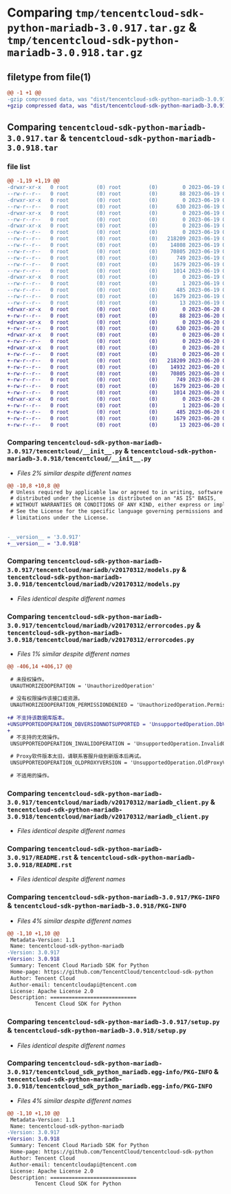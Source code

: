 # Comparing `tmp/tencentcloud-sdk-python-mariadb-3.0.917.tar.gz` & `tmp/tencentcloud-sdk-python-mariadb-3.0.918.tar.gz`

## filetype from file(1)

```diff
@@ -1 +1 @@
-gzip compressed data, was "dist/tencentcloud-sdk-python-mariadb-3.0.917.tar", last modified: Mon Jun 19 00:28:50 2023, max compression
+gzip compressed data, was "dist/tencentcloud-sdk-python-mariadb-3.0.918.tar", last modified: Tue Jun 20 02:43:54 2023, max compression
```

## Comparing `tencentcloud-sdk-python-mariadb-3.0.917.tar` & `tencentcloud-sdk-python-mariadb-3.0.918.tar`

### file list

```diff
@@ -1,19 +1,19 @@
-drwxr-xr-x   0 root         (0) root         (0)        0 2023-06-19 00:28:50.000000 tencentcloud-sdk-python-mariadb-3.0.917/
--rw-r--r--   0 root         (0) root         (0)       88 2023-06-19 00:28:50.000000 tencentcloud-sdk-python-mariadb-3.0.917/setup.cfg
-drwxr-xr-x   0 root         (0) root         (0)        0 2023-06-19 00:28:50.000000 tencentcloud-sdk-python-mariadb-3.0.917/tencentcloud/
--rw-r--r--   0 root         (0) root         (0)      630 2023-06-19 00:28:50.000000 tencentcloud-sdk-python-mariadb-3.0.917/tencentcloud/__init__.py
-drwxr-xr-x   0 root         (0) root         (0)        0 2023-06-19 00:28:50.000000 tencentcloud-sdk-python-mariadb-3.0.917/tencentcloud/mariadb/
--rw-r--r--   0 root         (0) root         (0)        0 2023-06-19 00:28:50.000000 tencentcloud-sdk-python-mariadb-3.0.917/tencentcloud/mariadb/__init__.py
-drwxr-xr-x   0 root         (0) root         (0)        0 2023-06-19 00:28:50.000000 tencentcloud-sdk-python-mariadb-3.0.917/tencentcloud/mariadb/v20170312/
--rw-r--r--   0 root         (0) root         (0)        0 2023-06-19 00:28:50.000000 tencentcloud-sdk-python-mariadb-3.0.917/tencentcloud/mariadb/v20170312/__init__.py
--rw-r--r--   0 root         (0) root         (0)   218209 2023-06-19 00:28:50.000000 tencentcloud-sdk-python-mariadb-3.0.917/tencentcloud/mariadb/v20170312/models.py
--rw-r--r--   0 root         (0) root         (0)    14808 2023-06-19 00:28:50.000000 tencentcloud-sdk-python-mariadb-3.0.917/tencentcloud/mariadb/v20170312/errorcodes.py
--rw-r--r--   0 root         (0) root         (0)    70805 2023-06-19 00:28:50.000000 tencentcloud-sdk-python-mariadb-3.0.917/tencentcloud/mariadb/v20170312/mariadb_client.py
--rw-r--r--   0 root         (0) root         (0)      749 2023-06-19 00:28:50.000000 tencentcloud-sdk-python-mariadb-3.0.917/README.rst
--rw-r--r--   0 root         (0) root         (0)     1679 2023-06-19 00:28:50.000000 tencentcloud-sdk-python-mariadb-3.0.917/PKG-INFO
--rw-r--r--   0 root         (0) root         (0)     1014 2023-06-19 00:28:50.000000 tencentcloud-sdk-python-mariadb-3.0.917/setup.py
-drwxr-xr-x   0 root         (0) root         (0)        0 2023-06-19 00:28:50.000000 tencentcloud-sdk-python-mariadb-3.0.917/tencentcloud_sdk_python_mariadb.egg-info/
--rw-r--r--   0 root         (0) root         (0)        1 2023-06-19 00:28:50.000000 tencentcloud-sdk-python-mariadb-3.0.917/tencentcloud_sdk_python_mariadb.egg-info/dependency_links.txt
--rw-r--r--   0 root         (0) root         (0)      485 2023-06-19 00:28:50.000000 tencentcloud-sdk-python-mariadb-3.0.917/tencentcloud_sdk_python_mariadb.egg-info/SOURCES.txt
--rw-r--r--   0 root         (0) root         (0)     1679 2023-06-19 00:28:50.000000 tencentcloud-sdk-python-mariadb-3.0.917/tencentcloud_sdk_python_mariadb.egg-info/PKG-INFO
--rw-r--r--   0 root         (0) root         (0)       13 2023-06-19 00:28:50.000000 tencentcloud-sdk-python-mariadb-3.0.917/tencentcloud_sdk_python_mariadb.egg-info/top_level.txt
+drwxr-xr-x   0 root         (0) root         (0)        0 2023-06-20 02:43:54.000000 tencentcloud-sdk-python-mariadb-3.0.918/
+-rw-r--r--   0 root         (0) root         (0)       88 2023-06-20 02:43:54.000000 tencentcloud-sdk-python-mariadb-3.0.918/setup.cfg
+drwxr-xr-x   0 root         (0) root         (0)        0 2023-06-20 02:43:54.000000 tencentcloud-sdk-python-mariadb-3.0.918/tencentcloud/
+-rw-r--r--   0 root         (0) root         (0)      630 2023-06-20 02:43:54.000000 tencentcloud-sdk-python-mariadb-3.0.918/tencentcloud/__init__.py
+drwxr-xr-x   0 root         (0) root         (0)        0 2023-06-20 02:43:54.000000 tencentcloud-sdk-python-mariadb-3.0.918/tencentcloud/mariadb/
+-rw-r--r--   0 root         (0) root         (0)        0 2023-06-20 02:43:54.000000 tencentcloud-sdk-python-mariadb-3.0.918/tencentcloud/mariadb/__init__.py
+drwxr-xr-x   0 root         (0) root         (0)        0 2023-06-20 02:43:54.000000 tencentcloud-sdk-python-mariadb-3.0.918/tencentcloud/mariadb/v20170312/
+-rw-r--r--   0 root         (0) root         (0)        0 2023-06-20 02:43:54.000000 tencentcloud-sdk-python-mariadb-3.0.918/tencentcloud/mariadb/v20170312/__init__.py
+-rw-r--r--   0 root         (0) root         (0)   218209 2023-06-20 02:43:54.000000 tencentcloud-sdk-python-mariadb-3.0.918/tencentcloud/mariadb/v20170312/models.py
+-rw-r--r--   0 root         (0) root         (0)    14932 2023-06-20 02:43:54.000000 tencentcloud-sdk-python-mariadb-3.0.918/tencentcloud/mariadb/v20170312/errorcodes.py
+-rw-r--r--   0 root         (0) root         (0)    70805 2023-06-20 02:43:54.000000 tencentcloud-sdk-python-mariadb-3.0.918/tencentcloud/mariadb/v20170312/mariadb_client.py
+-rw-r--r--   0 root         (0) root         (0)      749 2023-06-20 02:43:54.000000 tencentcloud-sdk-python-mariadb-3.0.918/README.rst
+-rw-r--r--   0 root         (0) root         (0)     1679 2023-06-20 02:43:54.000000 tencentcloud-sdk-python-mariadb-3.0.918/PKG-INFO
+-rw-r--r--   0 root         (0) root         (0)     1014 2023-06-20 02:43:54.000000 tencentcloud-sdk-python-mariadb-3.0.918/setup.py
+drwxr-xr-x   0 root         (0) root         (0)        0 2023-06-20 02:43:54.000000 tencentcloud-sdk-python-mariadb-3.0.918/tencentcloud_sdk_python_mariadb.egg-info/
+-rw-r--r--   0 root         (0) root         (0)        1 2023-06-20 02:43:54.000000 tencentcloud-sdk-python-mariadb-3.0.918/tencentcloud_sdk_python_mariadb.egg-info/dependency_links.txt
+-rw-r--r--   0 root         (0) root         (0)      485 2023-06-20 02:43:54.000000 tencentcloud-sdk-python-mariadb-3.0.918/tencentcloud_sdk_python_mariadb.egg-info/SOURCES.txt
+-rw-r--r--   0 root         (0) root         (0)     1679 2023-06-20 02:43:54.000000 tencentcloud-sdk-python-mariadb-3.0.918/tencentcloud_sdk_python_mariadb.egg-info/PKG-INFO
+-rw-r--r--   0 root         (0) root         (0)       13 2023-06-20 02:43:54.000000 tencentcloud-sdk-python-mariadb-3.0.918/tencentcloud_sdk_python_mariadb.egg-info/top_level.txt
```

### Comparing `tencentcloud-sdk-python-mariadb-3.0.917/tencentcloud/__init__.py` & `tencentcloud-sdk-python-mariadb-3.0.918/tencentcloud/__init__.py`

 * *Files 2% similar despite different names*

```diff
@@ -10,8 +10,8 @@
 # Unless required by applicable law or agreed to in writing, software
 # distributed under the License is distributed on an "AS IS" BASIS,
 # WITHOUT WARRANTIES OR CONDITIONS OF ANY KIND, either express or implied.
 # See the License for the specific language governing permissions and
 # limitations under the License.
 
 
-__version__ = '3.0.917'
+__version__ = '3.0.918'
```

### Comparing `tencentcloud-sdk-python-mariadb-3.0.917/tencentcloud/mariadb/v20170312/models.py` & `tencentcloud-sdk-python-mariadb-3.0.918/tencentcloud/mariadb/v20170312/models.py`

 * *Files identical despite different names*

### Comparing `tencentcloud-sdk-python-mariadb-3.0.917/tencentcloud/mariadb/v20170312/errorcodes.py` & `tencentcloud-sdk-python-mariadb-3.0.918/tencentcloud/mariadb/v20170312/errorcodes.py`

 * *Files 1% similar despite different names*

```diff
@@ -406,14 +406,17 @@
 
 # 未授权操作。
 UNAUTHORIZEDOPERATION = 'UnauthorizedOperation'
 
 # 没有权限操作该接口或资源。
 UNAUTHORIZEDOPERATION_PERMISSIONDENIED = 'UnauthorizedOperation.PermissionDenied'
 
+# 不支持该数据库版本。
+UNSUPPORTEDOPERATION_DBVERSIONNOTSUPPORTED = 'UnsupportedOperation.DbVersionNotSupported'
+
 # 不支持的无效操作。
 UNSUPPORTEDOPERATION_INVALIDOPERATION = 'UnsupportedOperation.InvalidOperation'
 
 # Proxy软件版本太旧，请联系客服升级到新版本后再试。
 UNSUPPORTEDOPERATION_OLDPROXYVERSION = 'UnsupportedOperation.OldProxyVersion'
 
 # 不适用的操作。
```

### Comparing `tencentcloud-sdk-python-mariadb-3.0.917/tencentcloud/mariadb/v20170312/mariadb_client.py` & `tencentcloud-sdk-python-mariadb-3.0.918/tencentcloud/mariadb/v20170312/mariadb_client.py`

 * *Files identical despite different names*

### Comparing `tencentcloud-sdk-python-mariadb-3.0.917/README.rst` & `tencentcloud-sdk-python-mariadb-3.0.918/README.rst`

 * *Files identical despite different names*

### Comparing `tencentcloud-sdk-python-mariadb-3.0.917/PKG-INFO` & `tencentcloud-sdk-python-mariadb-3.0.918/PKG-INFO`

 * *Files 4% similar despite different names*

```diff
@@ -1,10 +1,10 @@
 Metadata-Version: 1.1
 Name: tencentcloud-sdk-python-mariadb
-Version: 3.0.917
+Version: 3.0.918
 Summary: Tencent Cloud Mariadb SDK for Python
 Home-page: https://github.com/TencentCloud/tencentcloud-sdk-python
 Author: Tencent Cloud
 Author-email: tencentcloudapi@tencent.com
 License: Apache License 2.0
 Description: ============================
         Tencent Cloud SDK for Python
```

### Comparing `tencentcloud-sdk-python-mariadb-3.0.917/setup.py` & `tencentcloud-sdk-python-mariadb-3.0.918/setup.py`

 * *Files identical despite different names*

### Comparing `tencentcloud-sdk-python-mariadb-3.0.917/tencentcloud_sdk_python_mariadb.egg-info/PKG-INFO` & `tencentcloud-sdk-python-mariadb-3.0.918/tencentcloud_sdk_python_mariadb.egg-info/PKG-INFO`

 * *Files 4% similar despite different names*

```diff
@@ -1,10 +1,10 @@
 Metadata-Version: 1.1
 Name: tencentcloud-sdk-python-mariadb
-Version: 3.0.917
+Version: 3.0.918
 Summary: Tencent Cloud Mariadb SDK for Python
 Home-page: https://github.com/TencentCloud/tencentcloud-sdk-python
 Author: Tencent Cloud
 Author-email: tencentcloudapi@tencent.com
 License: Apache License 2.0
 Description: ============================
         Tencent Cloud SDK for Python
```


